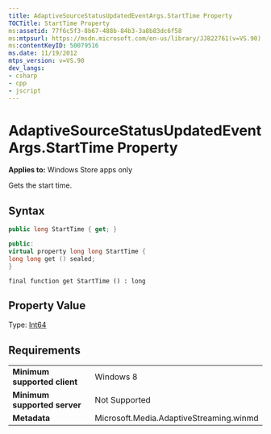 ```yaml
---
title: AdaptiveSourceStatusUpdatedEventArgs.StartTime Property
TOCTitle: StartTime Property
ms:assetid: 77f6c5f3-8b67-488b-84b3-3a8b83dc6f58
ms:mtpsurl: https://msdn.microsoft.com/en-us/library/JJ822761(v=VS.90)
ms:contentKeyID: 50079516
ms.date: 11/19/2012
mtps_version: v=VS.90
dev_langs:
- csharp
- cpp
- jscript
---
```


# AdaptiveSourceStatusUpdatedEventArgs.StartTime Property

**Applies to:** Windows Store apps only

Gets the start time.

## Syntax

```csharp
public long StartTime { get; }
```

```cpp
public:
virtual property long long StartTime {
long long get () sealed;
}
```

```jscript
final function get StartTime () : long
```

## Property Value

Type: [Int64](https://msdn.microsoft.com/library/6yy583ek)

## Requirements

|||
|--- |--- |
|**Minimum supported client**|Windows 8|
|**Minimum supported server**|Not Supported|
|**Metadata**|Microsoft.Media.AdaptiveStreaming.winmd|

